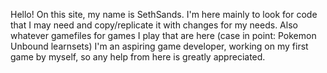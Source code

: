 Hello! On this site, my name is SethSands.
I'm here mainly to look for code that I may need and copy/replicate it with changes for my needs. Also whatever gamefiles for games I play that are here (case in point: Pokemon Unbound learnsets)
I'm an aspiring game developer, working on my first game by myself, so any help from here is greatly appreciated.
